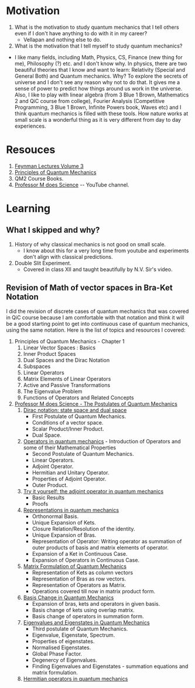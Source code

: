 # Motivation
1. What is the motivation to study quantum mechanics that I tell others even if I don't have anything to do with it in my career?
   - Vellapan and nothing else to do.
2. What is the motivation that I tell myself to study quantum mechanics?
  - I like many fields, including Math, Physics, CS, Finance (new thing for me), Philosophy (?) etc. and I don't know why. In physics, there are two beautiful theories that I know and want to learn: Relativity (Special and General Both) and Quantum mechanics. Why? To explore the secrets of universe and I don't see any reason why not to do that. It gives me a sense of power to predict how things around us work in the universe. Also, I like to play with linear algebra (from 3 Blue 1 Brown, Mathematics 2 and QiC course from college), Fourier Analysis (Competitive Programming, 3 Blue 1 Brown, Infinite Powers book, Waves etc) and I think quantum mechanics is filled with these tools. How nature works at small scale is a wonderful thing as it is very different from day to day experiences.


# Resouces
1. [Feynman Lectures Volume 3](https://www.feynmanlectures.caltech.edu/III_toc.html)
2. [Principles of Quantum Mechanics](http://libgen.is/book/index.php?md5=16032106B848EED4B7639DE8DCDD688F)
3. QM2 Course Books.
4. [Professor M does Science](https://www.youtube.com/@ProfessorMdoesScience) -- YouTube channel.

# Learning
## What I skipped and why?
1. History of why classical mechanics is not good on small scale.
   - I know about this for a very long time from youtube and experiments don't align with classical predictions.
2. Double Slit Experiment.
   - Covered in class XII and taught beautifully by N.V. Sir's video.

## Revision of Math of vector spaces in Bra-Ket Notation
I did the revision of discrete cases of quantum mechanics that was covered in QiC course because I am comfortable with that notation and think it will be a good starting point to get into continuous case of quantum mechanics, using the same notation.
Here is the list of topics and resources I covered:
1. Principles of Quantum Mechanics - Chapter 1
   1. Linear Vector Spaces : Basics
   2. Inner Product Spaces
   3. Dual Spaces and the Dirac Notation
   4. Subspaces
   5. Linear Operators
   6. Matrix Elements of Linear Operators
   7. Active and Passive Transformations
   8. The Eigenvalue Problem
   9. Functions of Operators and Related Concepts
2. [Professor M does Science - The Postulates of Quantum Mechanics](https://www.youtube.com/playlist?list=PL8W2boV7eVfmMcKF-ljTvAJQ2z-vILSxb)
   1. [Dirac notation: state space and dual space](https://www.youtube.com/watch?v=hJoWM9jf0gU)
      - First Postulate of Quantum Mechanics.
      - Conditions of a vector space.
      - Scalar Product/Inner Product.
      - Dual Space.
   2. [Operators in quantum mechanics](https://www.youtube.com/watch?v=pNFna7zZbgE) - Introduction of Operators and some of their Mathematical Properties
      - Second Postulate of Quantum Mechanics.
      - Linear Operators.
      - Adjoint Operator.
      - Hermitian and Unitary Operator.
      - Properties of Adjoint Operator.
      - Outer Product.
   3. [Try it yourself: the adjoint operator in quantum mechanics](https://www.youtube.com/watch?v=b_DcsVCtP5I)
      - Basic Results
      - Proofs
   4. [Representations in quantum mechanics](https://www.youtube.com/watch?v=rp2k2oR5ZQ8)
      - Orthonormal Basis.
      - Unique Expansion of Kets.
      - Closure Relation/Resolution of the identity.
      - Unique Expansion of Bras.
      - Representation of Operator: Writing operator as summation of outer products of basis and matrix elements of operator.
      - Expansion of a Ket in Continuous Case.
      - Expansion of Operators in Continuous Case.
   5. [Matrix Formulation of Quantum Mechanics](https://www.youtube.com/watch?v=wIwnb1ldYTI)
      - Representation of Kets as column vectors
      - Representation of Bras as row vectors.
      - Representation of Operators as Matrix.
      - Operations covered till now in matrix product form.
   6. [Basis Change in Quantum Mechanics](https://www.youtube.com/watch?v=CDmXvPDMIFs)
      - Expansion of bras, kets and operators in given basis.
      - Basis change of kets using overlap matrix.
      - Basis change of operators in summation form.
   7. [Eigenvalues and Eigenstates in Quantum Mechanics](https://www.youtube.com/watch?v=p1zg-c1nvwQ)
      - Third postulate of Quantum Mechanics.
      - Eigenvalue, Eigenstate, Spectrum.
      - Properties of eigenstates.
      - Normalised Eigenstates.
      - Global Phase Factor.
      - Degenercy of Eigenvalues.
      - Finding Eigenvalues and Eigenstates - summation equations and matrix formulation.
   8. [Hermitian operators in quantum mechanics](https://www.youtube.com/watch?v=XIgDUfyrLAY)
